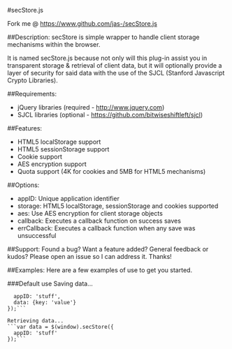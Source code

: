 #secStore.js

   Fork me @ https://www.github.com/jas-/secStore.js

##Description:
secStore is simple wrapper to handle client storage mechanisms
within the browser.

It is named secStore.js because not only will this plug-in assist
you in transparent storage & retrieval of client data, but it
will optionally provide a layer of security for said data with
the use of the SJCL (Stanford Javascript Crypto Libraries).

##Requirements:
* jQuery libraries (required - http://www.jquery.com)
* SJCL libraries (optional - https://github.com/bitwiseshiftleft/sjcl)

##Features:
* HTML5 localStorage support
* HTML5 sessionStorage support
* Cookie support
* AES encryption support
* Quota support (4K for cookies and 5MB for HTML5 mechanisms)

##Options:
* appID:       Unique application identifier
* storage:     HTML5 localStorage, sessionStorage and cookies supported
* aes:         Use AES encryption for client storage objects
* callback:    Executes a callback function on success saves
* errCallback: Executes a callback function when any save was unsuccessful

##Support:
Found a bug? Want a feature added? General feedback or kudos? Please open
an issue so I can address it. Thanks!

##Examples:
Here are a few examples of use to get you started.

###Default use
Saving data...
```$(window).secStore({
  appID: 'stuff',
  data: {key: 'value'}
});```

Retrieving data...
```var data = $(window).secStore({
  appID: 'stuff'
});```
